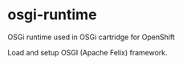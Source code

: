osgi-runtime
============

OSGi runtime used in OSGi cartridge for OpenShift

Load and setup OSGI (Apache Felix) framework.
